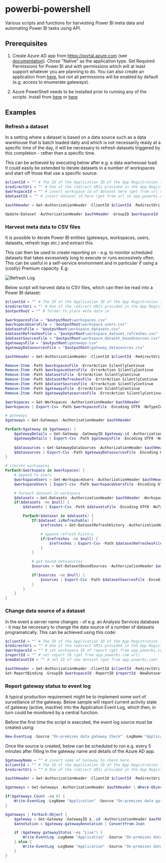 # powerbi-powershell
Various scripts and functions for harvesting Power BI meta data and automating Power BI tasks using API.

## Prerequisites

1. Create Azure AD app from https://portal.azure.com (see [documentation](https://docs.microsoft.com/en-us/azure/active-directory/develop/active-directory-integrating-applications)). Chose "Native" as the application type. Set Required Permissions for Power BI and with permissions which will at least support whatever you are planning to do. You can also create an application from [here](https://dev.powerbi.com/apps), but not all permissions will be enabled by default (e.g. access to enumerate gateways).

2. Azure PowerShell needs to be installed prior to running any of the scripts. Install from [here](https://github.com/Azure/azure-powershell/releases/latest) or [here](https://azure.microsoft.com/downloads/)

## Examples

### Refresh a dataset
In a setting where a dataset is based on a data source such as a data warehouse that is batch loaded daily and which is not necessarily ready at a specific time of the day, it will be necessary to refresh datasets triggered by this completion - rather than a specific time.

This can be achieved by executing below after e.g. a data warheouse load. It could easily be extended to iterate datasets in a number of workspaces and start off those that use a specific source:

```powershell
$clientId = "" # The ID of the Application ID of the App Registration in Azure AD
$redirectUri = "" # One of the redirect URIs provided in the App Registration in Azure AD
$workspaceId = "" # insert workspace id of dataset here (get from url on app.powerbi.com)
$datasetId = "" # insert dataset id here (get from url on app.powerbi.com)

$authHeader = Get-AuthorizationHeader -ClientId $clientId -RedirectUri $redirectUri

Update-Dataset -AuthorizationHeader $authHeader -GroupID $workspaceId -DatasetID $datasetId
```

### Harvest meta data to CSV files
It is possible to iterate Power BI entities (gateways, workspaces, users, datasets, refresh logs etc.) and extract this. 

This can then be used to create reporting on - e.g. to monitor scheduled datasets that takes excessively long to execute or runs excessively often. This can be useful in a self-service environment and in particular if using a (costly) Premium capacity. E.g:

![Refresh Log](https://github.com/martinskeem/powerbi-powershell/blob/master/Assets/refresh-log.png "Refresh Log")

Below script will harvest data to CSV files, which can then be read into a Power BI dataset:

```powershell
$clientId = "" # The ID of the Application ID of the App Registration in Azure AD
$redirectUri = "" # One of the redirect URIs provided in the App Registration in Azure AD
$outputRoot = "" # folder to place meta data in

$workspacesFile = "$outputRoot\workspaces.csv"
$workspaceUsersFile = "$outputRoot\workspace_users.csv"
$datasetsFile = "$outputRoot\workspace_datasets.csv"
$datasetRefreshesFile = "$outputRoot\workspace_dataset_refreshes.csv"
$datasetSourcesFile = "$outputRoot\workspace_dataset_boundsources.csv"
$gatewaysFile = "$outputRoot\gateways.csv"
$gatewayDatasourcesFile = "$outputRoot\gateway_datasources.csv"

$authHeader = Get-AuthorizationHeader -ClientId $clientId -RedirectUri $redirectUri

Remove-Item -Path $workspacesFile -ErrorAction SilentlyContinue
Remove-Item -Path $workspaceUsersFile -ErrorAction SilentlyContinue
Remove-Item -Path $datasetsFile -ErrorAction SilentlyContinue
Remove-Item -Path $datasetRefreshesFile -ErrorAction SilentlyContinue
Remove-Item -Path $datasetSourcesFile -ErrorAction SilentlyContinue
Remove-Item -Path $gatewaysFile -ErrorAction SilentlyContinue
Remove-Item -Path $gatewayDatasourcesFile -ErrorAction SilentlyContinue

$workspaces = Get-Workspaces -AuthorizationHeader $authHeader
$workspaces | Export-Csv -Path $workspacesFile -Encoding UTF8 -NoTypeInformation

# gateways
$gateways = Get-Gateways -AuthorizationHeader $authHeader

ForEach($gateway in $gateways) {
    $gatewayDetails = Get-Gateway -GatewayID $gateway.id -AuthorizationHeader $authHeader
    $gatewayDetails | Export-Csv -Path $gatewaysFile -Encoding UTF8 -NoTypeInformation -Append -Force
    
    $datasources = Get-GatewayDataSources -AuthorizationHeader $authHeader -GatewayID $gateway.id
    $datasources | Export-Csv -Path $gatewayDatasourcesFile -Encoding UTF8 -NoTypeInformation -Append -Force
}

# iterate workspaces
ForEach($workspace in $workspaces) {
    # append to users
    $workspaceUsers = Get-WorkspaceUsers -AuthorizationHeader $authHeader -WorkspaceID $workspace.id
    $workspaceUsers | Export-csv -Path $workspaceUsersFile -Encoding UTF8 -NoTypeInformation -Append

    # foreach dataset in workspace
    $datasets = Get-Datasets -AuthorizationHeader $authHeader -WorkspaceID $workspace.id
    if($datasets -ne $null) {
        $datasets | Export-Csv -Path $datasetsFile -Encoding UTF8 -NoTypeInformation -Append

        ForEach($dataset in $datasets) {
            If($dataset.isRefreshable) {
                $refreshes = Get-DatasetRefreshHistory -AuthorizationHeader $authHeader -WorkspaceID $workspace.id -DatasetID $dataset.id

                # append refresh history
                if($refreshes -ne $null) {
                    $refreshes | Export-Csv -Path $datasetRefreshesFile -Encoding UTF8 -NoTypeInformation -Append -Force
                }
            }

            # get bound datasources
            $sources = Get-DatasetBoundSources -AuthorizationHeader $authHeader -WorkspaceID $workspace.id -DatasetID $dataset.id

            if($sources -ne $null) {
                $sources | Export-Csv -Path $datasetSourcesFile -Encoding UTF8 -NoTypeInformation -Append
            }
        }
    }
}
```

### Change data source of a dataset
In the event a server name changes - of e.g. an Analysis Services database - it may be necessary to change the data source of a number of datasets programatically. This can be achieved using this code:

```powershell
$clientId = "" # The ID of the Application ID of the App Registration in Azure AD
$redirectUri = "" # One of the redirect URIs provided in the App Registration in Azure AD
$workspaceId = "" # set workspace ID of report (get from app.powerbi.com url)
$reportId = "" # set report ID (get from app.powerbi.com url)
$newDatasetId = "" # set ID of new dataset (get from app.powerbi.com)

$authHeader = Get-AuthorizationHeader -ClientId $clientId -RedirectUri $redirectUri
Set-ReportBinding -GroupID $workspaceId -ReportID $reportId -NewDatasetID $newDatasetId -AuthorizationHeader $authHeader
```

### Report gateway status to event log
A typical production requirement might be to implement some sort of surveillance of the gateway. Below sample will report current activity state of gateway (active, inactive) into the Application Event Log, which then, in turn could be monitored by a central function.

Before the first time the script is executed, the event log source must be created using:
```powershell
New-EventLog -Source "On-premises data gateway Check" -LogName "Application"
```

Once the source is created, below can be scheduled to run e.g. every 5 minutes after filling in the gateway name and details of the Azure AD app.

```powershell
$gatewayName = "" # insert name of Gateway to check here.
$clientId = "" # The ID of the Application ID of the App Registration in Azure AD
$redirectUri = "" # One of the redirect URIs provided in the App Registration in Azure AD

$authHeader = Get-AuthorizationHeader -ClientId $clientId -RedirectUri $redirectUri

$gateways = Get-Gateways -AuthorizationHeader $authHeader | Where-Object -Property "name" -EQ $gatewayName

if($gateways.Count -eq 0) {
    Write-EventLog -LogName "Application" -Source "On-premises data gateway Check" -EventId 1000 -EntryType Error -Message "Gateway '$gatewayName'  does not exist."
}

$gateways | ForEach-Object {
    $gateway = Get-Gateway -GatewayID $_.id -AuthorizationHeader $authHeader
    $annotation = $gateway.gatewayAnnotation | ConvertFrom-Json

    if ($gateway.gatewayStatus -eq "Live") {
        Write-EventLog -LogName "Application" -Source "On-premises data gateway Check" -EventId 1000 -EntryType Information -Message "Status of '$($gateway.name)' is '$($gateway.gatewayStatus)'. Running on '$($annotation.gatewayMachine)'. Version '$($annotation.gatewayVersion)'"
    } else {
        Write-EventLog -LogName "Application" -Source "On-premises data gateway Check" -EventId 1000 -EntryType Error -Message "Status of '$($gateway.name)' is '$($gateway.gatewayStatus)'. Running on '$($annotation.gatewayMachine)'. Version '$($annotation.gatewayVersion)'"
    }
}
```
